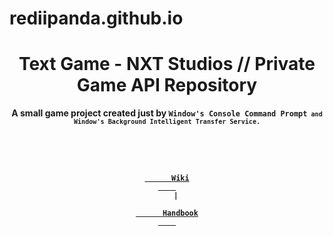 # rediipanda.github.io
<h1 align="center">Text Game - NXT Studios // Private Game API Repository</h1>
<div align="center">
  <strong>A small game project created just by <code>Window's Console Command Prompt<code> and Window's Background Intelligent Transfer Service.</strong>
</div>
<div align="center">
  <h3>
    <a href="https://choo.io">
      Wiki
    </a>
    <span> | </span>
    <a href="https://github.com/choojs/choo-handbook">
      Handbook
    </a>
  </h3>
</div>

